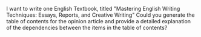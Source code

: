 I want to write one English Textbook, titled "Mastering English Writing Techniques: Essays, Reports, and Creative Writing" Could you generate the table of contents for the opinion article and provide a detailed explanation of the dependencies between the items in the table of contents?